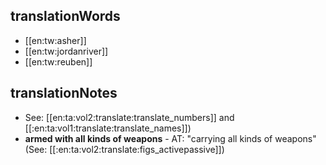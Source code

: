 ## translationWords

* [[en:tw:asher]]
* [[en:tw:jordanriver]]
* [[en:tw:reuben]]

## translationNotes

* See: [[en:ta:vol2:translate:translate_numbers]] and [[:en:ta:vol1:translate:translate_names]])
* **armed with all kinds of weapons** - AT: "carrying all kinds of weapons" (See: [[:en:ta:vol2:translate:figs_activepassive]])
